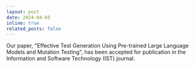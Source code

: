```yaml
---
layout: post
date: 2024-04-03
inline: true
related_posts: false
---
```


Our paper, "Effective Test Generation Using Pre-trained Large Language Models and Mutation Testing", has been accepted for publication in the Information and Software Technology (IST) journal.